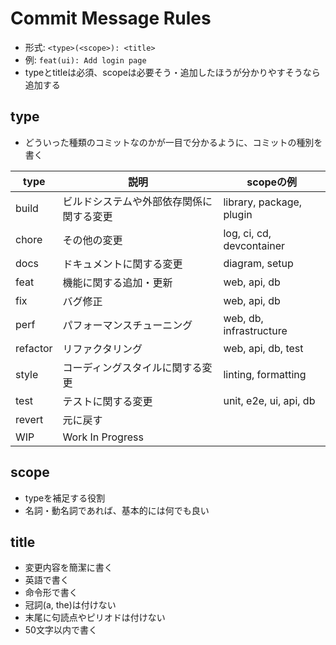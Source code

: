 # Commit Message Rules

- 形式: `<type>(<scope>): <title>`
- 例: `feat(ui): Add login page`
- typeとtitleは必須、scopeは必要そう・追加したほうが分かりやすそうなら追加する

## type

- どういった種類のコミットなのかが一目で分かるように、コミットの種別を書く

| type | 説明 | scopeの例 |
| --- | --- | --- |
| build  | ビルドシステムや外部依存関係に関する変更 | library, package, plugin |
| chore | その他の変更 | log, ci, cd, devcontainer |
| docs | ドキュメントに関する変更 | diagram, setup |
| feat | 機能に関する追加・更新 | web, api, db |
| fix | バグ修正 | web, api, db |
| perf  | パフォーマンスチューニング | web, db, infrastructure |
| refactor | リファクタリング | web, api, db, test |
| style | コーディングスタイルに関する変更 | linting, formatting |
| test | テストに関する変更 | unit, e2e, ui, api, db |
| revert  | 元に戻す |  |
| WIP  | Work In Progress |  |

## scope

- typeを補足する役割
- 名詞・動名詞であれば、基本的には何でも良い

## title

- 変更内容を簡潔に書く
- 英語で書く
- 命令形で書く
- 冠詞(a, the)は付けない
- 末尾に句読点やピリオドは付けない
- 50文字以内で書く
